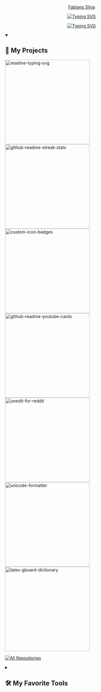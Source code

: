 <p align="center">
  <a href="https://github.com/FabiSansi">Fabiano Silva</a>
</p>

<p align="center">
  <a href="https://git.io/typing-svg"><img src="https://readme-typing-svg.demolab.com?font=Fira+Code&pause=1&color=F75C7E&center=true&multiline=true&width=435&lines=Certified+Data+Analyst" alt="Typing SVG" /></a>
</p>
<p align="center">
  <a href="https://git.io/typing-svg"><img src="https://readme-typing-svg.demolab.com?font=Fira+Code&pause=1&color=F75C7E&center=true&multiline=true&width=435&lines=SQL+%E2%80%A2+Power+BI+%E2%80%A2+Python" alt="Typing SVG" /></a>
</p>

<details open> 
  <summary><h2>📘 My Projects</h2></summary>
  <p align="left">
    <a href="https://github.com/FabiSansi/Brazilian_ecommerce"><img width="278" src="https://github-readme-stats.vercel.app/api/pin/?username=FabiSansi&repo=Brazilian_ecommerce&theme=react&bg_color=1F222E&title_color=F85D7F&hide_border=true&icon_color=F8D866" alt="readme-typing-svg"></a>
    <a href="https://github.com/FabiSansi/Spotfy-Dashboard"><img width="278" src="https://denvercoder1-github-readme-stats.vercel.app/api/pin/?username=FabiSansi&repo=Spotfy-Dashboard&theme=react&bg_color=1F222E&title_color=F85D7F&hide_border=true&icon_color=F8D866&show_icons=false" alt="github-readme-streak-stats"></a>
    <a href="https://github.com/FabiSansi/newYork_subway_dashboard"><img width="278" src="https://denvercoder1-github-readme-stats.vercel.app/api/pin?username=FabiSansi&repo=newYork_subway_dashboard&theme=react&bg_color=1F222E&title_color=F85D7F&hide_border=true&icon_color=F8D866&show_icons=false" alt="custom-icon-badges"></a>
    <a href="https://github.com/FabiSansi/Human-Resources"><img width="278" src="https://denvercoder1-github-readme-stats.vercel.app/api/pin/?username=FabiSansi&repo=Human-Resources&theme=react&bg_color=1F222E&title_color=F85D7F&hide_border=true&icon_color=F8D866&show_icons=false" alt="github-readme-youtube-cards"></a>
    <a href="https://github.com/FabiSansi/Call_Center_Dashboard"><img width="278" src="https://denvercoder1-github-readme-stats.vercel.app/api/pin/?username=FabiSansi&repo=Call_Center_Dashboard&theme=react&bg_color=1F222E&title_color=F85D7F&hide_border=true&icon_color=F8D866&show_icons=false" alt="unedit-for-reddit"></a>
    <a href="https://github.com/FabiSansi/Liquor_dashboard"><img width="278" src="https://denvercoder1-github-readme-stats.vercel.app/api/pin/?username=FabiSansi&repo=Liquor_dashboard&theme=react&bg_color=1F222E&title_color=F85D7F&hide_border=true&icon_color=F8D866" alt="unicode-formatter"></a>
    <a href="https://github.com/FabiSansi/rotten_tomatoes_dashboard"><img width="278" src="https://denvercoder1-github-readme-stats.vercel.app/api/pin/?username=FabiSansi&repo=rotten_tomatoes_dashboard&theme=react&bg_color=1F222E&title_color=F85D7F&hide_border=true&icon_color=F8D866&show_icons=false&show_description=false" alt="latex-gboard-dictionary"></a>
  </p>

  <a href="https://github.com/DenverCoder1?tab=repositories&sort=stargazers"><img alt="All Repositories" title="All Repositories" src="https://custom-icon-badges.demolab.com/badge/-Click%20Here%20For%20All%20My%20Repos-1F222E?style=for-the-badge&logoColor=white&logo=repo"/></a>
</details>

<details> 
  <summary><h2>🛠️ My Favorite Tools</h2></summary>
  <!-- Some badges are from https://github.com/Ileriayo/markdown-badges -->

  <h3>👨‍💻 Programming and Markup Languages</h3>

  <p>
      <a href="https://github.com/search?q=user%3ADenverCoder1+language%3Acss"><img alt="CSS" src="https://img.shields.io/badge/CSS-1572B6.svg?logo=css3&logoColor=white"></a>
      <a href="https://github.com/search?q=user%3ADenverCoder1+language%3Ahtml"><img alt="HTML" src="https://img.shields.io/badge/HTML-E34F26.svg?logo=html5&logoColor=white"></a>
      <a href="https://github.com/search?q=user%3ADenverCoder1+language%3Apython"><img alt="Python" src="https://img.shields.io/badge/Python-14354C.svg?logo=python&logoColor=white"></a>
      <a href="https://github.com/search?q=user%3ADenverCoder1+language%3Ar"><img alt="R" src="https://img.shields.io/badge/R-276DC3.svg?logo=r&logoColor=white"></a>
      <a href="https://github.com/search?q=user%3ADenverCoder1+language%3Arst"><img alt="Restructured Text" src="https://img.shields.io/badge/Restructured Text-3a4148.svg?logo=readthedocs&logoColor=white"></a>
      <a href="https://github.com/search?q=user%3ADenverCoder1+language%3Asql"><img alt="SQL" src="https://custom-icon-badges.demolab.com/badge/SQL-025E8C.svg?logo=database&logoColor=white"></a>
  </p>

  <h3>🗄️ Databases and Cloud Hosting</h3>

  <p>
      <a href="#"><img alt="GitHub Pages" src="https://img.shields.io/badge/GitHub%20Pages-327FC7.svg?logo=github&logoColor=white"></a>
      <a href="#"><img alt="MySQL" src="https://img.shields.io/badge/MySQL-00f.svg?logo=mysql&logoColor=white"></a>
      <a href="#"><img alt="Notion" src="https://img.shields.io/badge/Notion-010101.svg?logo=notion&logoColor=white"></a>
  </p>

  <h3>💻 Software and Tools</h3>

  <p>
      <a href="#"><img alt="Discord" src="https://img.shields.io/badge/-Discord-5865F2.svg?logo=discord&logoColor=white"></a>
      <a href="#"><img alt="Git" src="https://img.shields.io/badge/Git-F05033.svg?logo=git&logoColor=white"></a>
      <a href="#"><img alt="GitHub Desktop" src="https://img.shields.io/badge/GitHub%20Desktop-8034A9.svg?logo=github&logoColor=white"></a>
      <a href="#"><img alt="Google Sheets" src="https://img.shields.io/badge/Sheets-34A853.svg?logo=google%20sheets&logoColor=white"></a>
      <a href="#"><img alt="Jupyter" src="https://img.shields.io/badge/Jupyter-F37626.svg?logo=Jupyter&logoColor=white"></a>
      <a href="#"><img alt="SonarLint" src="https://img.shields.io/badge/-SonarLint-CB2029?logo=sonarlint&logoColor=white"></a>
      <a href="#"><img alt="Stack Overflow" src="https://img.shields.io/badge/-Stack%20Overflow-FE7A16?logo=stack-overflow&logoColor=white"></a>
      <a href="#"><img alt="Visual Studio Code" src="https://img.shields.io/badge/Visual%20Studio%20Code-0078d7.svg?logo=visual-studio-code&logoColor=white"></a>
  </p>

